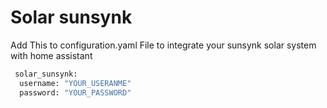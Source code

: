 # Solar sunsynk
Add This to configuration.yaml File to integrate your sunsynk solar system with home assistant
    
```bash
 solar_sunsynk:
  username: "YOUR_USERANME"
  password: "YOUR_PASSWORD"
```
